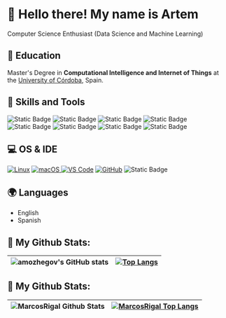 # 👋 Hello there! My name is Artem 

Computer Science Enthusiast (Data Science and Machine Learning)

## 🏫 Education
Master's Degree in **Computational Intelligence and Internet of Things** at the [University of Córdoba](http://www.uco.es/), Spain.

## 🧠 Skills and Tools
![Static Badge](https://img.shields.io/badge/python-white?style=for-the-badge&logo=python&logoColor=gold&labelColor=blue&color=blue)
  ![Static Badge](https://img.shields.io/badge/scikit%20learn-white?style=for-the-badge&logo=scikitlearn&logoColor=white&labelColor=orange&color=orange)
  ![Static Badge](https://img.shields.io/badge/pandas-white?style=for-the-badge&logo=pandas&logoColor=white&labelColor=black&color=black)
![Static Badge](https://img.shields.io/badge/numpy-white?style=for-the-badge&logo=numpy&logoColor=white&labelColor=blue&color=blue)
![Static Badge](https://img.shields.io/badge/seaborn-white?style=for-the-badge&logo=planetscale&logoColor=white&labelColor=darkblue&color=darkblue)
![Static Badge](https://img.shields.io/badge/matplotlib-black?style=for-the-badge&logo=matplotlib&logoColor=white&labelColor=gray&color=gray)
![Static Badge](https://img.shields.io/badge/TensorFlow-blue?style=for-the-badge&logo=TensorFlow&logoColor=orange&labelColor=black&color=black)
![Static Badge](https://img.shields.io/badge/Keras-red?style=for-the-badge&logo=Keras&logoColor=white&labelColor=red&color=red)


## 💻 OS & IDE
[![Linux](https://img.shields.io/badge/Ubuntu-E95420?style=for-the-badge&logo=ubuntu&logoColor=white)]()
[![macOS](https://img.shields.io/badge/macOS-black?style=for-the-badge&logo=Apple&logoColor=white&labelColor=black)
]()
[![VS Code](https://img.shields.io/badge/VSCode-2490D5?style=for-the-badge&logo=visual-studio-code&logoColor=white)]()
[![GitHub](https://img.shields.io/badge/GitHub-000000?style=for-the-badge&logo=github&logoColor=white)]()
![Static Badge](https://img.shields.io/badge/Google%20Colab-orange?style=for-the-badge&logo=googlecolab&logoColor=white&labelColor=orange&color=orange)


## 🌍 Languages
- English
- Spanish

## 🚀 My Github Stats:
|![amozhegov's GitHub stats](https://github-readme-stats.vercel.app/api?username=amozhegov&hide=contribs,prs,stars,issues)|[![Top Langs](https://github-readme-stats.vercel.app/api/top-langs/?username=amozhegov)](https://github.com/amozhegov/amozhegov)|
|---|---|

## 🚀 My Github Stats:
|![MarcosRigal Github Stats](https://github-readme-stats.vercel.app/api?username=MarcosRigal&title_color=FFFFFF&icon_color=FFFFFF&text_color=FFFFFF&bg_color=DEG,493963,60102f&show_icons=true&hide_title=true&hide_border=true)|[![MarcosRigal Top Langs](https://github-readme-stats.vercel.app/api/top-langs/?username=MarcosRigal&title_color=FFFFFF&icon_color=FFFFFF&text_color=FFFFFF&bg_color=DEG,493963,60102f&show_icons=true&hide_border=true&layout=compact&langs_count=6)](https://github-readme-stats.vercel.app/api/top-langs/?username=MarcosRigal&title_color=FFFFFF&icon_color=FFFFFF&text_color=FFFFFF&bg_color=DEG,493963,60102f&show_icons=true&hide_border=true&layout=compact&langs_count=6)|
|---|---|



<!--
Badges made with shields.io
Stats made with https://github.com/anuraghazra/github-readme-stats
**amozhegov/amozhegov** is a ✨ _special_ ✨ repository because its `README.md` (this file) appears on your GitHub profile.
-->
